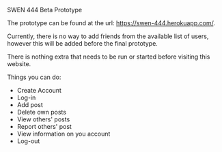 SWEN 444 Beta Prototype


The prototype can be found at the url: https://swen-444.herokuapp.com/.

Currently, there is no way to add friends from the available list of users, however this will be added before the final prototype. 

There is nothing extra that needs to be run or started before visiting this website.

Things you can do:
- Create Account
- Log-in
- Add post
- Delete own posts
- View others' posts
- Report others' post
- View information on you account
- Log-out
